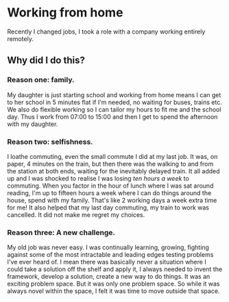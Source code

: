 # Working from home

Recently I changed jobs, I took a role with a company working entirely remotely.

## Why did I do this?

### Reason one: family. 
My daughter is just starting school and working from home means I can get to her school in 5 minutes flat if I'm needed, no waiting for buses, trains etc. We also do flexible working
so I can tailor my hours to fit me and the school day. Thus I work from 07:00 to 15:00 and then I get to spend the afternoon with my daughter.

### Reason two: selfishness.
I loathe commuting, even the small commute I did at my last job. It was, on paper, 4 minutes on the train, but then there was the walking to and from the station at both ends,
waiting for the inevitably delayed train. It all added up and I was shocked to realise I was losing _ten hours a week_ to commuting. When you factor in the hour of lunch where I was sat
around reading, I'm up to fifteen hours a week where I can do things around the house, spend with my family. That's like 2 working days a week extra time for me! It also helped that my 
last day commuting, my train to work was cancelled. It did not make me regret my choices. 

### Reason three: A new challenge. 
My old job was never easy. I was continually learning, growing, fighting against some of the most intractable and leading edges testing problems I've ever heard of. I mean there was basically
never a situation where I could take a solution off the shelf and apply it, I always needed to invent the framework, develop a solution, create a new way to do things. It was an exciting problem
space. But it was only one problem space. So while it was always novel within the space, I felt it was time to move outside that space. 
